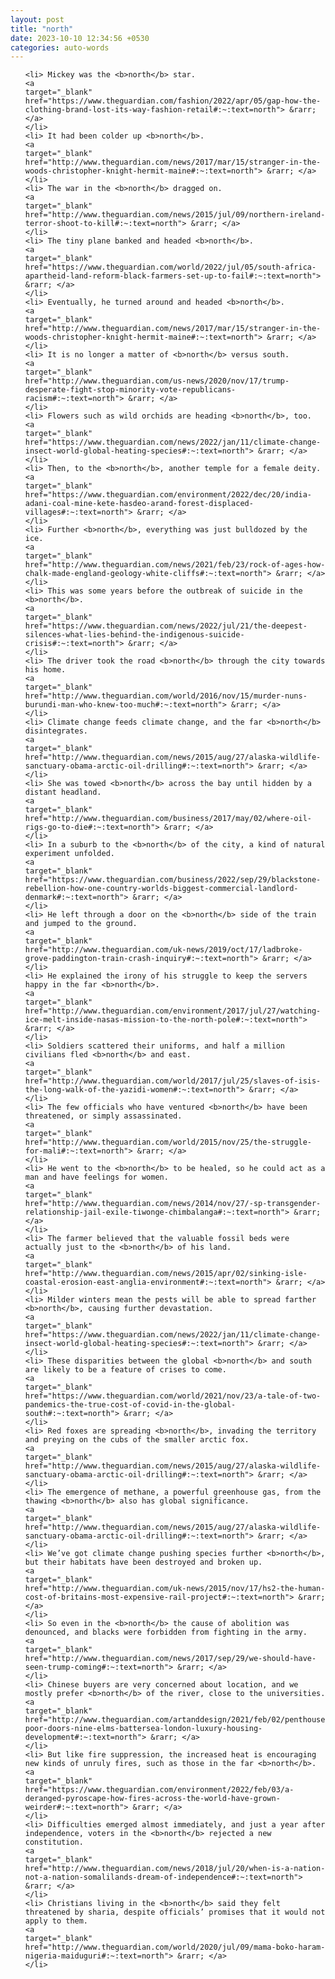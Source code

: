 ```yaml
---
layout: post
title: "north"
date: 2023-10-10 12:34:56 +0530
categories: auto-words
---
```

<ol>

    <li> Mickey was the <b>north</b> star.
    <a 
    target="_blank" 
    href="https://www.theguardian.com/fashion/2022/apr/05/gap-how-the-clothing-brand-lost-its-way-fashion-retail#:~:text=north"> &rarr; </a>
    </li>
    <li> It had been colder up <b>north</b>.
    <a 
    target="_blank" 
    href="http://www.theguardian.com/news/2017/mar/15/stranger-in-the-woods-christopher-knight-hermit-maine#:~:text=north"> &rarr; </a>
    </li>
    <li> The war in the <b>north</b> dragged on.
    <a 
    target="_blank" 
    href="http://www.theguardian.com/news/2015/jul/09/northern-ireland-terror-shoot-to-kill#:~:text=north"> &rarr; </a>
    </li>
    <li> The tiny plane banked and headed <b>north</b>.
    <a 
    target="_blank" 
    href="https://www.theguardian.com/world/2022/jul/05/south-africa-apartheid-land-reform-black-farmers-set-up-to-fail#:~:text=north"> &rarr; </a>
    </li>
    <li> Eventually, he turned around and headed <b>north</b>.
    <a 
    target="_blank" 
    href="http://www.theguardian.com/news/2017/mar/15/stranger-in-the-woods-christopher-knight-hermit-maine#:~:text=north"> &rarr; </a>
    </li>
    <li> It is no longer a matter of <b>north</b> versus south.
    <a 
    target="_blank" 
    href="http://www.theguardian.com/us-news/2020/nov/17/trump-desperate-fight-stop-minority-vote-republicans-racism#:~:text=north"> &rarr; </a>
    </li>
    <li> Flowers such as wild orchids are heading <b>north</b>, too.
    <a 
    target="_blank" 
    href="https://www.theguardian.com/news/2022/jan/11/climate-change-insect-world-global-heating-species#:~:text=north"> &rarr; </a>
    </li>
    <li> Then, to the <b>north</b>, another temple for a female deity.
    <a 
    target="_blank" 
    href="https://www.theguardian.com/environment/2022/dec/20/india-adani-coal-mine-kete-hasdeo-arand-forest-displaced-villages#:~:text=north"> &rarr; </a>
    </li>
    <li> Further <b>north</b>, everything was just bulldozed by the ice.
    <a 
    target="_blank" 
    href="http://www.theguardian.com/news/2021/feb/23/rock-of-ages-how-chalk-made-england-geology-white-cliffs#:~:text=north"> &rarr; </a>
    </li>
    <li> This was some years before the outbreak of suicide in the <b>north</b>.
    <a 
    target="_blank" 
    href="https://www.theguardian.com/news/2022/jul/21/the-deepest-silences-what-lies-behind-the-indigenous-suicide-crisis#:~:text=north"> &rarr; </a>
    </li>
    <li> The driver took the road <b>north</b> through the city towards his home.
    <a 
    target="_blank" 
    href="http://www.theguardian.com/world/2016/nov/15/murder-nuns-burundi-man-who-knew-too-much#:~:text=north"> &rarr; </a>
    </li>
    <li> Climate change feeds climate change, and the far <b>north</b> disintegrates.
    <a 
    target="_blank" 
    href="http://www.theguardian.com/news/2015/aug/27/alaska-wildlife-sanctuary-obama-arctic-oil-drilling#:~:text=north"> &rarr; </a>
    </li>
    <li> She was towed <b>north</b> across the bay until hidden by a distant headland.
    <a 
    target="_blank" 
    href="http://www.theguardian.com/business/2017/may/02/where-oil-rigs-go-to-die#:~:text=north"> &rarr; </a>
    </li>
    <li> In a suburb to the <b>north</b> of the city, a kind of natural experiment unfolded.
    <a 
    target="_blank" 
    href="https://www.theguardian.com/business/2022/sep/29/blackstone-rebellion-how-one-country-worlds-biggest-commercial-landlord-denmark#:~:text=north"> &rarr; </a>
    </li>
    <li> He left through a door on the <b>north</b> side of the train and jumped to the ground.
    <a 
    target="_blank" 
    href="http://www.theguardian.com/uk-news/2019/oct/17/ladbroke-grove-paddington-train-crash-inquiry#:~:text=north"> &rarr; </a>
    </li>
    <li> He explained the irony of his struggle to keep the servers happy in the far <b>north</b>.
    <a 
    target="_blank" 
    href="http://www.theguardian.com/environment/2017/jul/27/watching-ice-melt-inside-nasas-mission-to-the-north-pole#:~:text=north"> &rarr; </a>
    </li>
    <li> Soldiers scattered their uniforms, and half a million civilians fled <b>north</b> and east.
    <a 
    target="_blank" 
    href="http://www.theguardian.com/world/2017/jul/25/slaves-of-isis-the-long-walk-of-the-yazidi-women#:~:text=north"> &rarr; </a>
    </li>
    <li> The few officials who have ventured <b>north</b> have been threatened, or simply assassinated.
    <a 
    target="_blank" 
    href="http://www.theguardian.com/world/2015/nov/25/the-struggle-for-mali#:~:text=north"> &rarr; </a>
    </li>
    <li> He went to the <b>north</b> to be healed, so he could act as a man and have feelings for women.
    <a 
    target="_blank" 
    href="http://www.theguardian.com/news/2014/nov/27/-sp-transgender-relationship-jail-exile-tiwonge-chimbalanga#:~:text=north"> &rarr; </a>
    </li>
    <li> The farmer believed that the valuable fossil beds were actually just to the <b>north</b> of his land.
    <a 
    target="_blank" 
    href="http://www.theguardian.com/news/2015/apr/02/sinking-isle-coastal-erosion-east-anglia-environment#:~:text=north"> &rarr; </a>
    </li>
    <li> Milder winters mean the pests will be able to spread farther <b>north</b>, causing further devastation.
    <a 
    target="_blank" 
    href="https://www.theguardian.com/news/2022/jan/11/climate-change-insect-world-global-heating-species#:~:text=north"> &rarr; </a>
    </li>
    <li> These disparities between the global <b>north</b> and south are likely to be a feature of crises to come.
    <a 
    target="_blank" 
    href="https://www.theguardian.com/world/2021/nov/23/a-tale-of-two-pandemics-the-true-cost-of-covid-in-the-global-south#:~:text=north"> &rarr; </a>
    </li>
    <li> Red foxes are spreading <b>north</b>, invading the territory and preying on the cubs of the smaller arctic fox.
    <a 
    target="_blank" 
    href="http://www.theguardian.com/news/2015/aug/27/alaska-wildlife-sanctuary-obama-arctic-oil-drilling#:~:text=north"> &rarr; </a>
    </li>
    <li> The emergence of methane, a powerful greenhouse gas, from the thawing <b>north</b> also has global significance.
    <a 
    target="_blank" 
    href="http://www.theguardian.com/news/2015/aug/27/alaska-wildlife-sanctuary-obama-arctic-oil-drilling#:~:text=north"> &rarr; </a>
    </li>
    <li> We’ve got climate change pushing species further <b>north</b>, but their habitats have been destroyed and broken up.
    <a 
    target="_blank" 
    href="http://www.theguardian.com/uk-news/2015/nov/17/hs2-the-human-cost-of-britains-most-expensive-rail-project#:~:text=north"> &rarr; </a>
    </li>
    <li> So even in the <b>north</b> the cause of abolition was denounced, and blacks were forbidden from fighting in the army.
    <a 
    target="_blank" 
    href="http://www.theguardian.com/news/2017/sep/29/we-should-have-seen-trump-coming#:~:text=north"> &rarr; </a>
    </li>
    <li> Chinese buyers are very concerned about location, and we mostly prefer <b>north</b> of the river, close to the universities.
    <a 
    target="_blank" 
    href="http://www.theguardian.com/artanddesign/2021/feb/02/penthouses-poor-doors-nine-elms-battersea-london-luxury-housing-development#:~:text=north"> &rarr; </a>
    </li>
    <li> But like fire suppression, the increased heat is encouraging new kinds of unruly fires, such as those in the far <b>north</b>.
    <a 
    target="_blank" 
    href="https://www.theguardian.com/environment/2022/feb/03/a-deranged-pyroscape-how-fires-across-the-world-have-grown-weirder#:~:text=north"> &rarr; </a>
    </li>
    <li> Difficulties emerged almost immediately, and just a year after independence, voters in the <b>north</b> rejected a new constitution.
    <a 
    target="_blank" 
    href="http://www.theguardian.com/news/2018/jul/20/when-is-a-nation-not-a-nation-somalilands-dream-of-independence#:~:text=north"> &rarr; </a>
    </li>
    <li> Christians living in the <b>north</b> said they felt threatened by sharia, despite officials’ promises that it would not apply to them.
    <a 
    target="_blank" 
    href="http://www.theguardian.com/world/2020/jul/09/mama-boko-haram-nigeria-maiduguri#:~:text=north"> &rarr; </a>
    </li>